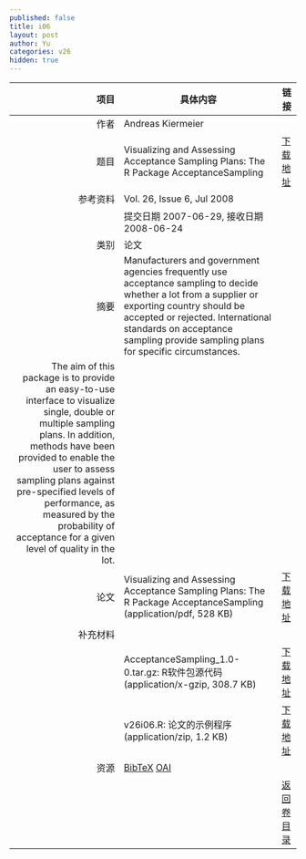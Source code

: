 ```yaml
---
published: false
title: i06
layout: post
author: Yu
categories: v26
hidden: true
---
```


| 项目 | 具体内容 | 链接 |
|---:|---|---|
| 作者 | Andreas  Kiermeier| |
| 题目 |Visualizing and Assessing Acceptance Sampling Plans: The R Package AcceptanceSampling | [下载地址](http://www.jstatsoft.org/v26/i06/paper) |
| 参考资料 |Vol. 26, Issue 6, Jul 2008 | |
| | 提交日期 2007-06-29, 接收日期 2008-06-24| | 
| 类别 | 论文| |
| 摘要 | Manufacturers and government agencies frequently use acceptance sampling to decide whether a lot from a supplier or exporting country should be accepted or rejected.  International standards on acceptance sampling provide sampling plans for specific circumstances.| |
 The aim of this package is to provide an easy-to-use interface to visualize single, double or multiple sampling plans.  In addition, methods have been provided to enable the user to assess sampling plans against pre-specified levels of performance, as measured by the probability of acceptance for a given level of quality in the lot.| |
| 论文 | Visualizing and Assessing Acceptance Sampling Plans: The R Package AcceptanceSampling  (application/pdf, 528 KB)| [下载地址](http://www.jstatsoft.org/v26/i06/paper) |
| 补充材料 | | |
| |AcceptanceSampling_1.0-0.tar.gz: R软件包源代码  (application/x-gzip, 308.7 KB)|  [下载地址](http://www.jstatsoft.org/v26/i06/supp/1) |
| |v26i06.R: 论文的示例程序  (application/zip, 1.2 KB)|  [下载地址](http://www.jstatsoft.org/v26/i06/supp/2) |
| 资源 | [BibTeX](http://www.jstatsoft.org/v26/i06/bibtex) [OAI](http://www.jstatsoft.org/oai?verb=GetRecord&identifier=oai.jstatsoft/v26/i06&prefix=oai_dc)| |
| |  | [返回卷目录]({{site.baseurl}}/volume/v26.html) |
